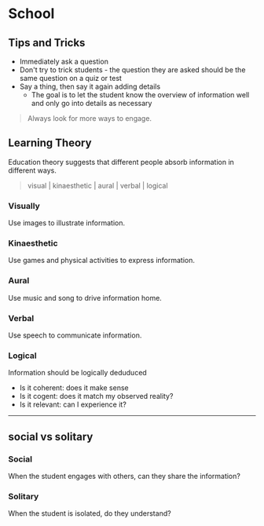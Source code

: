 # School

## Tips and Tricks

-   Immediately ask a question
-   Don't try to trick students - the question they are asked should be the same question on a quiz or test
-   Say a thing, then say it again adding details
    -   The goal is to let the student know the overview of information well and only go into details as necessary

> Always look for more ways to engage.

## Learning Theory

Education theory suggests that different people absorb information in different ways. 

>   visual | kinaesthetic | aural | verbal | logical

### Visually

Use images to illustrate information.

### Kinaesthetic

Use games and physical activities to express information.

### Aural

Use music and song to drive information home.

### Verbal

Use speech to communicate information.

### Logical

Information should be logically deduduced

-   Is it coherent: does it make sense
-   Is it cogent: does it match my observed reality?
-   Is it relevant: can I experience it?

----

## social vs solitary

### Social

When the student engages with others, can they share the information?

### Solitary

When the student is isolated, do they understand?
